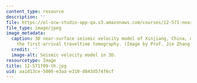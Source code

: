 ```yaml
---
content_type: resource
description: ''
file: https://ol-ocw-studio-app-qa.s3.amazonaws.com/courses/12-571-near-surface-geophysical-imaging-fall-2009/aa1d13ce5006e3aae310d843d574f6cf_12-571f09-th.jpg
file_type: image/jpeg
image_metadata:
  caption: 3D near-surface seismic velocity model of Xinjiang, China, derived from
    the first-arrival traveltime tomography. (Image by Prof. Jie Zhang.)
  credit: ''
  image-alt: Seismic velocity model in 3D.
resourcetype: Image
title: 12-571f09-th.jpg
uid: aa1d13ce-5006-e3aa-e310-d843d574f6cf
---
```

